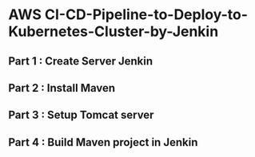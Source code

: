 # AWS CI-CD-Pipeline-to-Deploy-to-Kubernetes-Cluster-by-Jenkin



## Part 1 : Create Server Jenkin


## Part 2 : Install Maven


## Part 3 : Setup Tomcat server

## Part 4 : Build Maven project in Jenkin
